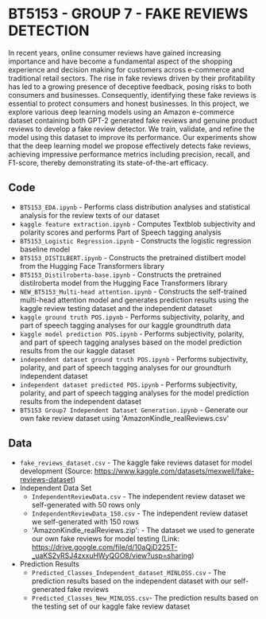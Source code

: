 # BT5153 - GROUP 7 - FAKE REVIEWS DETECTION

In recent years, online consumer reviews have gained increasing importance and have become a fundamental aspect of the shopping experience and decision making for customers across e-commerce and traditional retail sectors. The rise in fake reviews driven by their profitability has led to a growing presence of deceptive feedback, posing risks to both consumers and businesses. Consequently, identifying these fake reviews is essential to protect consumers and honest businesses. In this project, we explore various deep learning models using an Amazon e-commerce dataset containing both GPT-2 generated fake reviews and genuine product reviews to develop a fake review detector. We train, validate, and refine the model using this dataset to improve its performance. Our experiments show that the deep learning model we propose effectively detects fake reviews, achieving impressive performance metrics including precision, recall, and F1-score, thereby demonstrating its state-of-the-art efficacy.

## Code
- `BT5153_EDA.ipynb` - Performs class distribution analyses and statistical analysis for the review texts of our dataset
- `kaggle feature extraction.ipynb` - Computes Textblob subjectivity and polarity scores and performs Part of Speech tagging analysis
- `BT5153_Logistic Regression.ipynb` - Constructs the logistic regression baseline model 
- `BT5153_DISTILBERT.ipynb` - Constructs the pretrained distilbert model from the Hugging Face Transformers library
- `BT5153_Distilroberta-base.ipynb` - Constructs the pretrained distilroberta model from the Hugging Face Transformers library
- `NEW_BT5153_Multi-head attention.ipynb` - Constructs the self-trained multi-head attention model and generates prediction results using the kaggle review testing dataset and the independent dataset 
- `kaggle ground truth POS.ipynb` - Performs subjectivity, polarity, and part of speech tagging analyses for our kaggle groundtruth data
- `kaggle model prediction POS.ipynb` - Performs subjectivity, polarity, and part of speech tagging analyses based on the model prediction results from the our kaggle dataset
- `independent dataset ground truth POS.ipynb` - Performs subjectivity, polarity, and part of speech tagging analyses for our groundturh independent dataset
- `independent dataset predicted POS.ipynb` - Performs subjectivity, polarity, and part of speech tagging analyses for the model prediction results from the independent dataset
- `BT5153 Group7 Independent Dataset Generation.ipynb` - Generate our own fake review dataset using 'AmazonKindle_realReviews.csv'

## Data
- `fake_reviews_dataset.csv` - The kaggle fake reviews dataset for model development (Source: https://www.kaggle.com/datasets/mexwell/fake-reviews-dataset)
- Independent Data Set
  - `IndependentReviewData.csv` - The independent review dataset we self-generated with 50 rows only
  - `IndependentReviewData_150.csv` - The independent review dataset we self-generated with 150 rows
  - 'AmazonKindle_realReviews.zip': - The dataset we used to generate our own fake reviews for model testing (Link: https://drive.google.com/file/d/10aQjD225T-_uaKS2vRSJ4zxxuHWyQGO8/view?usp=sharing)
- Prediction Results
  - `Predicted_Classes_Independent_dataset_MINLOSS.csv` - The prediction results based on the independent dataset with our self-generated fake reviews 
  - `Predicted_Classes_New_MINLOSS.csv`- The prediction results based on the testing set of our kaggle fake review dataset
  
  
  


